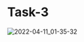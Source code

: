 # Task-3
![2022-04-11_01-35-32](https://user-images.githubusercontent.com/90614959/162642673-58fcf68b-c4f5-422e-a384-3c4f8e4267f2.png)
